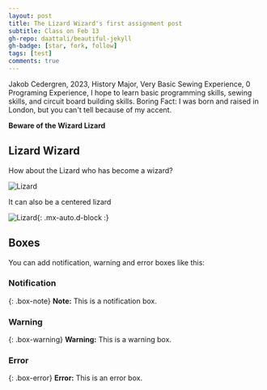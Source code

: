 ```yaml
---
layout: post
title: The Lizard Wizard's first assignment post 
subtitle: Class on Feb 13
gh-repo: daattali/beautiful-jekyll
gh-badge: [star, fork, follow]
tags: [test]
comments: true
---
```


Jakob Cedergren,
2023,
History Major,
Very Basic Sewing Experience,
0 Programing Experience,
I hope to learn basic programming skills, sewing skills, and circuit board building skills. 
Boring Fact: I was born and raised in London, but you can't tell because of my accent.


**Beware of the Wizard Lizard**

## Lizard Wizard


How about the Lizard who has become a wizard?

![Lizard](https://i.redd.it/zgnh580wy8t21.jpg)

It can also be a centered lizard

![Lizard](https://i.redd.it/zgnh580wy8t21.jpg){: .mx-auto.d-block :}


## Boxes
You can add notification, warning and error boxes like this:

### Notification

{: .box-note}
**Note:** This is a notification box.

### Warning

{: .box-warning}
**Warning:** This is a warning box.

### Error

{: .box-error}
**Error:** This is an error box.

